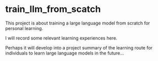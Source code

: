 # train_llm_from_scatch
This project is about training a large language model from scratch for personal learning.

I will record some relevant learning experiences here.

Perhaps it will develop into a project summary of the learning route for individuals to learn large language models in the future...
